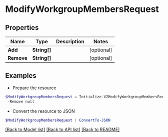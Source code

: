 # ModifyWorkgroupMembersRequest
## Properties

Name | Type | Description | Notes
------------ | ------------- | ------------- | -------------
**Add** | **String[]** |  | [optional] 
**Remove** | **String[]** |  | [optional] 

## Examples

- Prepare the resource
```powershell
$ModifyWorkgroupMembersRequest = Initialize-V2ModifyWorkgroupMembersRequest  -Add null `
 -Remove null
```

- Convert the resource to JSON
```powershell
$ModifyWorkgroupMembersRequest | ConvertTo-JSON
```

[[Back to Model list]](../README.md#documentation-for-models) [[Back to API list]](../README.md#documentation-for-api-endpoints) [[Back to README]](../README.md)

